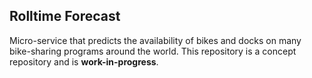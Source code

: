 ## Rolltime Forecast
Micro-service that predicts the availability of bikes and docks on many bike-sharing programs around the world. This repository is a concept repository and is **work-in-progress**.
